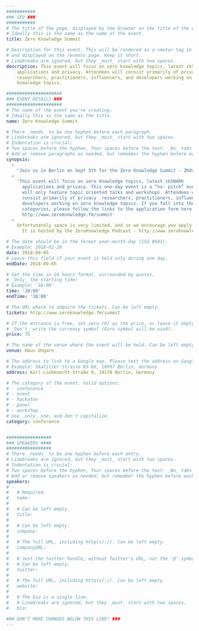 ```yaml
---
###########
### SEO ###
###########
# The title of the page, displayed by the browser on the title of the window.
# Ideally this is the same as the name of the event.
title: Zero Knowledge Summit 

# Description for this event. This will be rendered as a <meta> tag in the HTML, 
# and displayed on the /events page. Keep it short.
# Linebreaks are ignored, but they _must_ start with two spaces.
description: This event will focus on zero knowledge topics, latest zkSNARK 
    applications and privacy. Attendees will consist primarily of privacy  
    researchers, practitioners, influencers, and developers working on zero 
    knowledge topics.

#####################
### EVENT DETAILS ###
#####################
# The name of the event you're creating.
# Ideally this is the same as the title.
name: Zero Knowledge Summit 

# There _needs_ to be one hyphen before each paragraph.
# Linebreaks are ignored, but they _must_ start with two spaces.
# Indentation is crucial:
# Two spaces before the hyphen, four spaces before the text. _No_ tabs allowed.
# Add or remove paragraphs as needed, but remember the hyphen before each entry.
synopsis:
  -
    'Join us in Berlin on Sept 5th for the Zero Knowledge Summit - ZK0x02.'
  -
    'This event will focus on zero knowledge topics, latest zkSNARK
      applications and privacy. This one-day event is a “no- pitch” event, and
      will only feature topic oriented talks and workshops. Attendees will
      consist primarily of privacy  researchers, practitioners, influencers, and
      developers working on zero knowledge topics. If you fall into these
      categories, please follow the links to the application form here:
      http://www.zeroknowledge.fm/summit'
  -
    Unfortunately space is very limited, and so we encourage you apply early.
      It is hosted by the ZeroKnowledge Podcast - http://www.zeroknowledge.fm/

# The date should be in the format year-month-day (ISO 8601).
# Example: 2018-02-28
date: 2018-09-05
# Leave this field if your event is held only during one day.
endDate: 2018-09-05

# Set the time in 24 hours format, surrounded by quotes.
# _Only_ the starting time!
# Example: '18:00'
time: '10:00'
endTime: '18:00'

# The URL where to adquire the tickets. Can be left empty.
tickets: http://www.zeroknowledge.fm/summit

# If the entrance is free, set zero (0) as the price, or leave it empty.
# _Don't_ write the currency symbol (Euro symbol will be used).
price: 75

# The name of the venue where the event will be held. Can be left empty.
venue: Haus Ungarn

# The address to link to a Google map. Please test the address on Google Maps.
# Example: Skalitzer Strasse 85-86, 10997 Berlin, Germany
address: Karl-Liebknecht-Straße 9, 10178 Berlin, Germany

# The category of the event. Valid options:
# - conference
# - event
# - hackaton
# - panel
# - workshop
# Use _only_ one, and don't capitalize.
category: conference


#################
### SPEAKERS ####
#################
# There _needs_ to be one hyphen before each entry.
# Linebreaks are ignored, but they _must_ start with two spaces.
# Indentation is crucial:
# Two spaces before the hyphen, four spaces before the text. _No_ tabs allowed.
# Add or remove speakers as needed, but remember the hyphen before each entry.
speakers:
# -
#   # Required.
#   name: 
#
#   # Can be left empty.
#   title: 
#
#   # Can be left empty.
#   company: 
#
#   # The full URL, including http(s)://. Can be left empty.
#   companyURL: 
#
#   # Just the twitter handle, without Twitter's URL, nor the '@' symbol.
#   # Can be left empty.
#   twitter: 
#
#   # The full URL, including http(s)://. Can be left empty.
#   website: 
#
#   # The bio is a single line. 
#   # Linebreaks are ignored, but they _must_ start with two spaces.
#   bio: 

### DON'T MAKE CHANGES BELOW THIS LINE! ###
---
```

<!-- ### DON'T MAKE CHANGES BELOW THIS LINE! ### -->

<Event-Content/>
